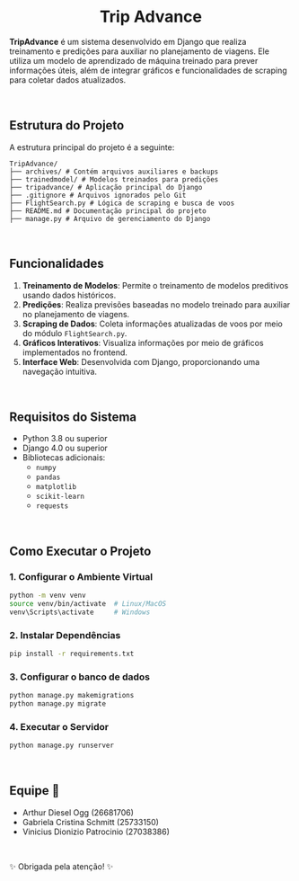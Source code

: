 <h1 align="center">
  <br>Trip Advance</h1>

**TripAdvance** é um sistema desenvolvido em Django que realiza treinamento e predições para auxiliar no planejamento de viagens. Ele utiliza um modelo de aprendizado de máquina treinado para prever informações úteis, além de integrar gráficos e funcionalidades de scraping para coletar dados atualizados.

<br>

## Estrutura do Projeto
A estrutura principal do projeto é a seguinte:

```
TripAdvance/ 
├── archives/ # Contém arquivos auxiliares e backups 
├── trainedmodel/ # Modelos treinados para predições 
├── tripadvance/ # Aplicação principal do Django 
├── .gitignore # Arquivos ignorados pelo Git 
├── FlightSearch.py # Lógica de scraping e busca de voos 
├── README.md # Documentação principal do projeto 
├── manage.py # Arquivo de gerenciamento do Django
```

<br>

## Funcionalidades
1. **Treinamento de Modelos**: Permite o treinamento de modelos preditivos usando dados históricos.
2. **Predições**: Realiza previsões baseadas no modelo treinado para auxiliar no planejamento de viagens.
3. **Scraping de Dados**: Coleta informações atualizadas de voos por meio do módulo `FlightSearch.py`.
4. **Gráficos Interativos**: Visualiza informações por meio de gráficos implementados no frontend.
5. **Interface Web**: Desenvolvida com Django, proporcionando uma navegação intuitiva.

<br>

## Requisitos do Sistema
- Python 3.8 ou superior
- Django 4.0 ou superior
- Bibliotecas adicionais:
  - `numpy`
  - `pandas`
  - `matplotlib`
  - `scikit-learn`
  - `requests`

<br>


## Como Executar o Projeto

### 1. Configurar o Ambiente Virtual
```bash
python -m venv venv
source venv/bin/activate  # Linux/MacOS
venv\Scripts\activate     # Windows
```

### 2. Instalar Dependências
```bash
pip install -r requirements.txt
```

### 3. Configurar o banco de dados
```bash
python manage.py makemigrations
python manage.py migrate
```

### 4. Executar o Servidor
```bash
python manage.py runserver
```


 <br>

<h2 align="left" >Equipe 🧠</h2>

- Arthur Diesel Ogg (26681706)
- Gabriela Cristina Schmitt (25733150)
- Vinicius Dionizio Patrocinio (27038386)

<br>

✨ Obrigada pela atenção! ✨
